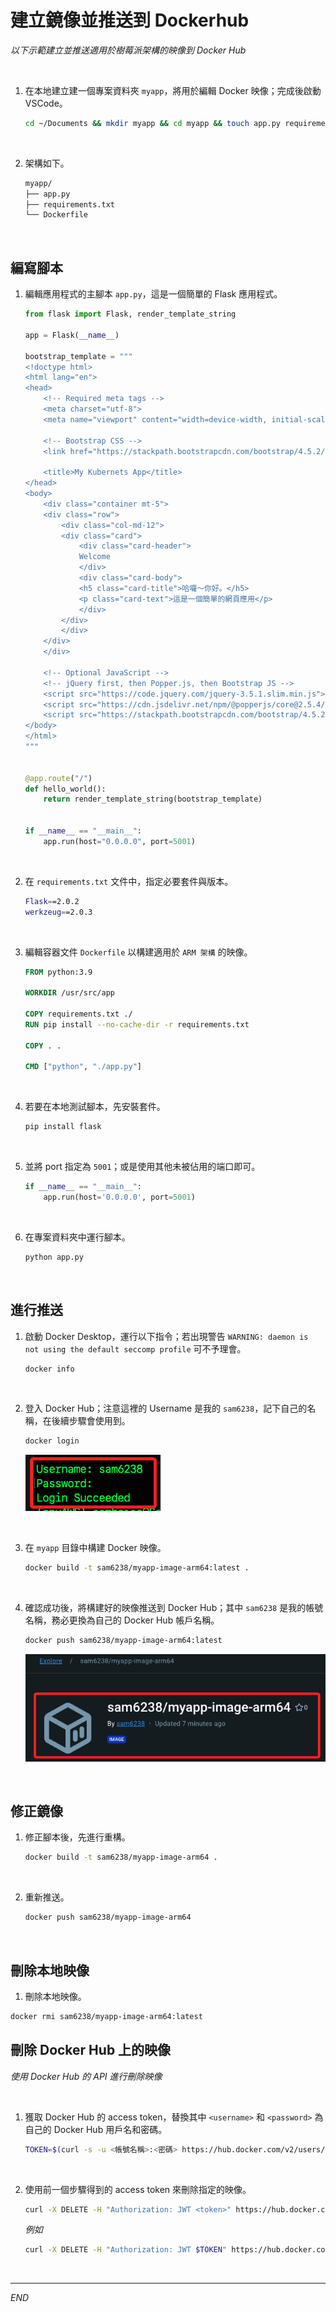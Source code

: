 # 建立鏡像並推送到 Dockerhub

_以下示範建立並推送適用於樹莓派架構的映像到 Docker Hub_

<br>

1. 在本地建立建一個專案資料夾 `myapp`，將用於編輯 Docker 映像；完成後啟動 VSCode。

    ```bash
    cd ~/Documents && mkdir myapp && cd myapp && touch app.py requirements.txt Dockerfile && tree && code .
    ```

<br>

2. 架構如下。

    ```bash
    myapp/
    ├── app.py
    ├── requirements.txt
    └── Dockerfile
    ```

<br>

## 編寫腳本

1. 編輯應用程式的主腳本 `app.py`，這是一個簡單的 Flask 應用程式。

    ```python
    from flask import Flask, render_template_string

    app = Flask(__name__)

    bootstrap_template = """
    <!doctype html>
    <html lang="en">
    <head>
        <!-- Required meta tags -->
        <meta charset="utf-8">
        <meta name="viewport" content="width=device-width, initial-scale=1, shrink-to-fit=no">

        <!-- Bootstrap CSS -->
        <link href="https://stackpath.bootstrapcdn.com/bootstrap/4.5.2/css/bootstrap.min.css" rel="stylesheet">

        <title>My Kubernets App</title>
    </head>
    <body>
        <div class="container mt-5">
        <div class="row">
            <div class="col-md-12">
            <div class="card">
                <div class="card-header">
                Welcome
                </div>
                <div class="card-body">
                <h5 class="card-title">哈囉～你好。</h5>
                <p class="card-text">這是一個簡單的網頁應用</p>
                </div>
            </div>
            </div>
        </div>
        </div>

        <!-- Optional JavaScript -->
        <!-- jQuery first, then Popper.js, then Bootstrap JS -->
        <script src="https://code.jquery.com/jquery-3.5.1.slim.min.js"></script>
        <script src="https://cdn.jsdelivr.net/npm/@popperjs/core@2.5.4/dist/umd/popper.min.js"></script>
        <script src="https://stackpath.bootstrapcdn.com/bootstrap/4.5.2/js/bootstrap.min.js"></script>
    </body>
    </html>
    """


    @app.route("/")
    def hello_world():
        return render_template_string(bootstrap_template)


    if __name__ == "__main__":
        app.run(host="0.0.0.0", port=5001)
    ```

<br>

2. 在 `requirements.txt` 文件中，指定必要套件與版本。

    ```bash
    Flask==2.0.2
    werkzeug==2.0.3
    ```

<br>

3. 編輯容器文件 `Dockerfile` 以構建適用於 `ARM 架構` 的映像。

    ```dockerfile
    FROM python:3.9

    WORKDIR /usr/src/app

    COPY requirements.txt ./
    RUN pip install --no-cache-dir -r requirements.txt

    COPY . .

    CMD ["python", "./app.py"]
    ```

<br>

4. 若要在本地測試腳本，先安裝套件。

    ```bash
    pip install flask
    ```

<br>

5. 並將 port 指定為 `5001`；或是使用其他未被佔用的端口即可。

    ```python
    if __name__ == "__main__":
        app.run(host='0.0.0.0', port=5001)
    ```

<br>

6. 在專案資料夾中運行腳本。

    ```bash
    python app.py
    ```

<br>

## 進行推送

1. 啟動 Docker Desktop，運行以下指令；若出現警告 `WARNING: daemon is not using the default seccomp profile` 可不予理會。

    ```bash
    docker info
    ```

<br>

2. 登入 Docker Hub；注意這裡的 Username 是我的 `sam6238`，記下自己的名稱，在後續步驟會使用到。

    ```bash
    docker login
    ```

    ![](images/img_52.png)

<br>

3. 在 `myapp` 目錄中構建 Docker 映像。

    ```bash
    docker build -t sam6238/myapp-image-arm64:latest .
    ```

<br>

4. 確認成功後，將構建好的映像推送到 Docker Hub；其中 `sam6238` 是我的帳號名稱，務必更換為自己的 Docker Hub 帳戶名稱。

    ```bash
    docker push sam6238/myapp-image-arm64:latest
    ```

    ![](images/img_53.png)

<br>

## 修正鏡像

1. 修正腳本後，先進行重構。

    ```bash
    docker build -t sam6238/myapp-image-arm64 .
    ```

<br>

2. 重新推送。

    ```bash
    docker push sam6238/myapp-image-arm64
    ```

<br>

## 刪除本地映像

1. 刪除本地映像。

```bash
docker rmi sam6238/myapp-image-arm64:latest
```

## 刪除 Docker Hub 上的映像

_使用 Docker Hub 的 API 進行刪除映像_

<br>

1. 獲取 Docker Hub 的 access token，替換其中 `<username>` 和 `<password>` 為自己的 Docker Hub 用戶名和密碼。

    ```bash
    TOKEN=$(curl -s -u <帳號名稱>:<密碼> https://hub.docker.com/v2/users/login/ | jq -r .token)

    ```

<br>

2. 使用前一個步驟得到的 access token 來刪除指定的映像。

    ```bash
    curl -X DELETE -H "Authorization: JWT <token>" https://hub.docker.com/v2/repositories/<帳戶名稱>/<Hub 名稱>/tags/<標籤號>/
    ```

    _例如_

    ```bash
    curl -X DELETE -H "Authorization: JWT $TOKEN" https://hub.docker.com/v2/repositories/sam6238/myapp-image-arm64/tags/latest/
    ```

<br>

___

_END_